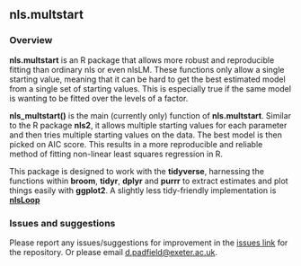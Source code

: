 <!-- README.md is generated from README.Rmd. Please edit that file -->
nls.multstart
-------------

### Overview

**nls.multstart** is an R package that allows more robust and reproducible fitting than ordinary nls or even nlsLM. These functions only allow a single starting value, meaning that it can be hard to get the best estimated model from a single set of starting values. This is especially true if the same model is wanting to be fitted over the levels of a factor.

**nls\_multstart()** is the main (currently only) function of **nls.multstart**. Similar to the R package **nls2**, it allows multiple starting values for each parameter and then tries multiple starting values on the data. The best model is then picked on AIC score. This results in a more reproducible and reliable method of fitting non-linear least squares regression in R.

This package is designed to work with the **tidyverse**, harnessing the functions within **broom**, **tidyr**, **dplyr** and **purrr** to extract estimates and plot things easily with **ggplot2**. A slightly less tidy-friendly implementation is [**nlsLoop**](https://github.com/padpadpadpad/nlsLoop)

### Issues and suggestions

Please report any issues/suggestions for improvement in the [issues link](https://github.com/padpadpadpad/nls.multstart/issues) for the repository. Or please email <d.padfield@exeter.ac.uk>.
